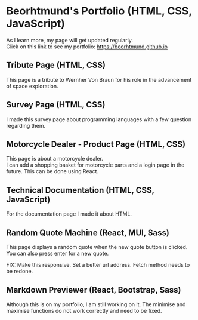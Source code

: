 # Beorhtmund's Portfolio (HTML, CSS, JavaScript)
As I learn more, my page will get updated regularly.
\
Click on this link to see my portfolio: https://beorhtmund.github.io

## Tribute Page (HTML, CSS)
This page is a tribute to Wernher Von Braun for his role in the advancement of space exploration.

## Survey Page (HTML, CSS)
I made this survey page about programming languages with a few question regarding them.

## Motorcycle Dealer - Product Page (HTML, CSS)
This page is about a motorcycle dealer.
\
I can add a shopping basket for motorcycle parts and a login page in the future. This can be done using React.

## Technical Documentation (HTML, CSS, JavaScript)
For the documentation page I made it about HTML.

## Random Quote Machine (React, MUI, Sass)
This page displays a random quote when the new quote button is clicked. You can also press enter for a new quote.

FIX: Make this responsive. Set a better url address. Fetch method needs to be redone.

## Markdown Previewer (React, Bootstrap, Sass)
Although this is on my portfolio, I am still working on it. The minimise and maximise functions do not work correctly and need to be fixed.
